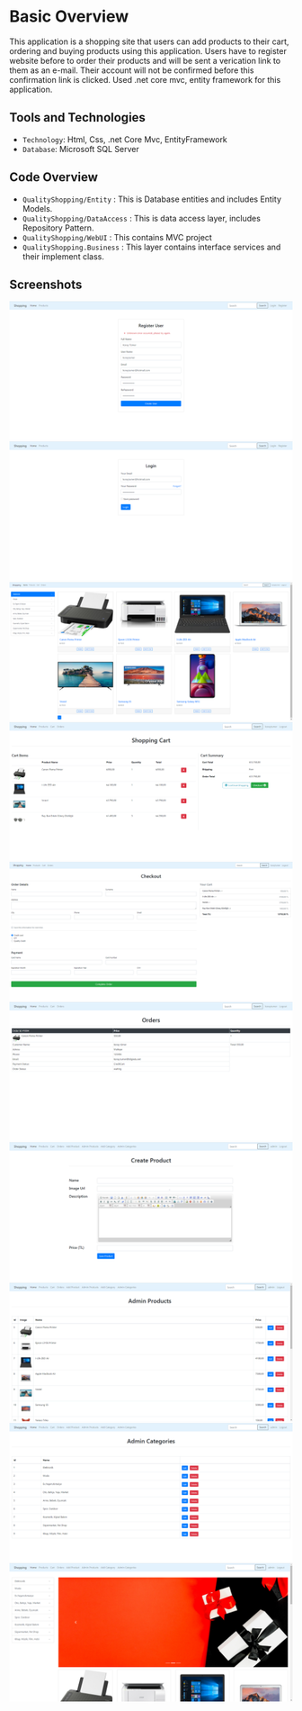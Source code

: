 # Basic Overview
This application is a shopping site that users can add products to their cart, ordering and buying products using this application. Users have to register website before to order their products and will be sent a verication link to them as an e-mail. Their account will not be confirmed before this confirmation link is clicked. Used .net core mvc, entity framework for this application.
## Tools and Technologies
- `Technology`: Html, Css, .net Core Mvc, EntityFramework
- `Database`: Microsoft SQL Server 
## Code Overview
- `QualityShopping/Entity` : This is Database entities and includes Entity Models.
- `QualityShopping/DataAccess` : This is data access layer, includes Repository Pattern.
- `QualityShopping/WebUI` : This contains MVC project
- `QualityShopping.Business` : This layer contains interface services and their implement class.
## Screenshots
![](images/1.PNG) 
![](images/2.PNG)
![](images/3.PNG)
![](images/4.PNG)
![](images/5.PNG)
![](images/6.PNG)
![](images/7.PNG)
![](images/8.PNG)
![](images/9.PNG)
![](images/10.PNG)

 
